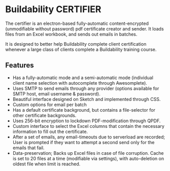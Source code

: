 # Buildability CERTIFIER

The certifier is an electron-based fully-automatic content-encrypted (unmodifiable without password) pdf certificate creator and sender. It loads files from an Excel workbook, and sends out emails in batches. 

It is designed to better help Buildability complete client certification whenever a large class of clients complete a Buildability training course.

## Features
- Has a fully-automatic mode and a semi-automatic mode (individual client name selection with autocomplete through Awesomplete).
- Uses SMTP to send emails through any provider (options available for SMTP host, email username & password).
- Beautiful interface designed on Sketch and implemented through CSS.
- Custom options for email per batch
- Has a default certificate background, but contains a file-selector for other certificate backgrounds.
- Uses 256-bit encryption to lockdown PDF-modification through QPDF.
- Custom interface to select the Excel columns that contain the necessary information to fill out the certificate.
- After a set of emails, any email-timeouts due to serverload are recorded; User is prompted if they want to attempt a second send only for the emails that fail.
- Data-preservation; Backs up Excel files in case of file corruption. Cache is set to 20 files at a time (modifiable via settings), with auto-deletion on oldest file when limit is reached. 
